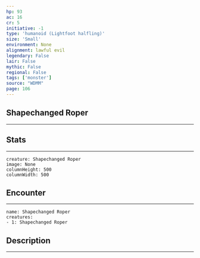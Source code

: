 ```yaml
---
hp: 93
ac: 16
cr: 5
initiative: -1
type: 'humanoid (Lightfoot halfling)'    
size: 'Small'
environment: None
alignment: lawful evil
legendary: False
lair: False
mythic: False
regional: False
tags: ['monster']
source: "WDMM"
page: 106
---
```


## Shapechanged Roper
---



## Stats
---

```statblock
creature: Shapechanged Roper
image: None
columnHeight: 500
columnWidth: 500
```

## Encounter
---

```encounter-table
name: Shapechanged Roper
creatures:
- 1: Shapechanged Roper
```

## Description
---




